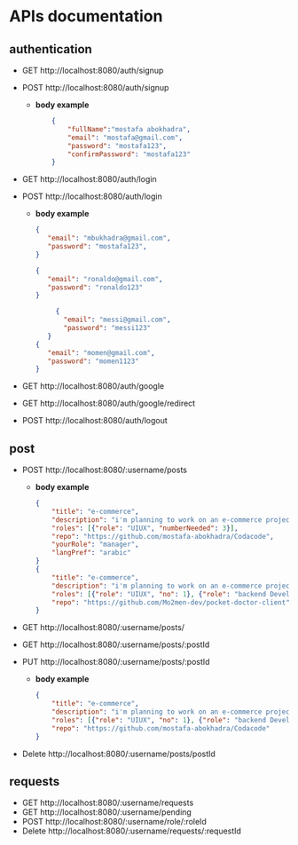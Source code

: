 # APIs documentation

## authentication

- GET http://localhost:8080/auth/signup

- POST http://localhost:8080/auth/signup

    - **body example**
        ```json
            {
                "fullName":"mostafa abokhadra",
                "email": "mostafa@gmail.com",
                "password": "mostafa123",
                "confirmPassword": "mostafa123"
            }
        ```

- GET http://localhost:8080/auth/login

- POST http://localhost:8080/auth/login

    - **body example**
         ```json   
        {
            "email": "mbukhadra@gmail.com",
            "password": "mostafa123",
        }

        {
            "email": "ronaldo@gmail.com",
            "password": "ronaldo123"
        }

              {
                "email": "messi@gmail.com",
                "password": "messi123"
            }
        {
            "email": "momen@gmail.com",
            "password": "momen1123"
        }
         ```

- GET http://localhost:8080/auth/google
- GET http://localhost:8080/auth/google/redirect
- POST http://localhost:8080/auth/logout

## post

- POST http://localhost:8080/:username/posts

    - **body example**
        ```json
       {
            "title": "e-commerce",
            "description": "i'm planning to work on an e-commerce project as it has so many customer in the market, i'm a frontend develpoer so i want 1 more front end develpoer with me, a UIUX designer and backend developers, who is ready to mingle?!",
            "roles": [{"role": "UIUX", "numberNeeded": 3}],
            "repo": "https://github.com/mostafa-abokhadra/Codacode",
            "yourRole": "manager",
            "langPref": "arabic"
        }
        {
            "title": "e-commerce",
            "description": "i'm planning to work on an e-commerce project as it has so many customer in the market, i'm a frontend develpoer so i want 1 more front end develpoer with me, a UIUX designer and backend developers, who is ready to mingle?!",
            "roles": [{"role": "UIUX", "no": 1}, {"role": "backend Developer", "no": 3}],
            "repo": "https://github.com/Mo2men-dev/pocket-doctor-client"
        }
        ```

- GET http://localhost:8080/:username/posts/
- GET http://localhost:8080/:username/posts/:postId
- PUT http://localhost:8080/:username/posts/:postId

    - **body example**
        ```json
        {
            "title": "e-commerce",
            "description": "i'm planning to work on an e-commerce project as it has so many customer in the market, i'm a frontend develpoer so i want 1 more front end develpoer with me, a UIUX designer and backend developers, who is ready to mingle?!",
            "roles": [{"role": "UIUX", "no": 1}, {"role": "backend Developer", "no": 3}],
            "repo": "https://github.com/mostafa-abokhadra/Codacode"
        }
        ```

- Delete http://localhost:8080/:username/posts/postId

## requests
- GET http://localhost:8080/:username/requests
- GET http://localhost:8080/:username/pending
- POST http://localhost:8080/:username/role/:roleId
- Delete http://localhost:8080/:username/requests/:requestId
